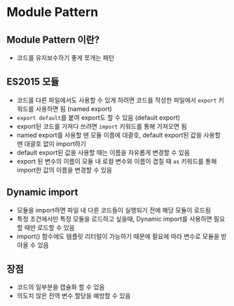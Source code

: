 # Module Pattern

## Module Pattern 이란?
* 코드를 유지보수하기 좋게 쪼개는 패턴

## ES2015 모듈
* 코드를 다른 파일에서도 사용할 수 있게 하려면 코드를 작성한 파일에서 `export` 키워드를 사용하면 됨 (named export)
* `export default`를 붙여 export도 할 수 있음 (default export)
* export된 코드를 가져다 쓰려면 `import` 키워드를 통해 가져오면 됨
* named export를 사용할 땐 모듈 이름에 대괄호, default export된 값을 사용할 땐 대괄호 없이 import하기
* default export된 값을 사용할 때는 이름을 자유롭게 변경할 수 있음
* export 된 변수의 이름이 모듈 내 로컬 변수와 이름이 겹칠 때 `as` 키워드를 통해 import한 값의 이름을 변경할 수 있음

## Dynamic import
* 모듈을 import하면 파일 내 다른 코드들이 실행되기 전에 해당 모듈이 로드됨
* 특정 조건에서만 특정 모듈을 로드하고 싶을때, Dynamic import를 사용하면 필요할 때만 로드할 수 있음
* import() 함수에도 템플릿 리터럴이 가능하기 때문에 필요에 따라 변수로 모듈을 받아올 수 있음

## 장점
* 코드의 일부분을 캡슐화 할 수 있음
* 의도치 않은 전역 변수 할당을 예방할 수 있음
